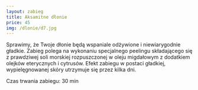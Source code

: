 ```yaml
---
layout: zabieg
title: Aksamitne dłonie
price: 45
img: /dlonie/d7.jpg
---
```

Sprawimy, że Twoje dłonie będą wspaniale odżywione i niewiarygodnie gładkie. Zabieg polega na wykonaniu specjalnego peelingu składającego się z prawdziwej soli morskiej rozpuszczonej w oleju migdałowym z dodatkiem olejków eterycznych i cytrusów. Efekt zabiegu w postaci gładkiej, wypielęgnowanej skóry utrzymuje się przez kilka dni.

Czas trwania zabiegu: 30 min
